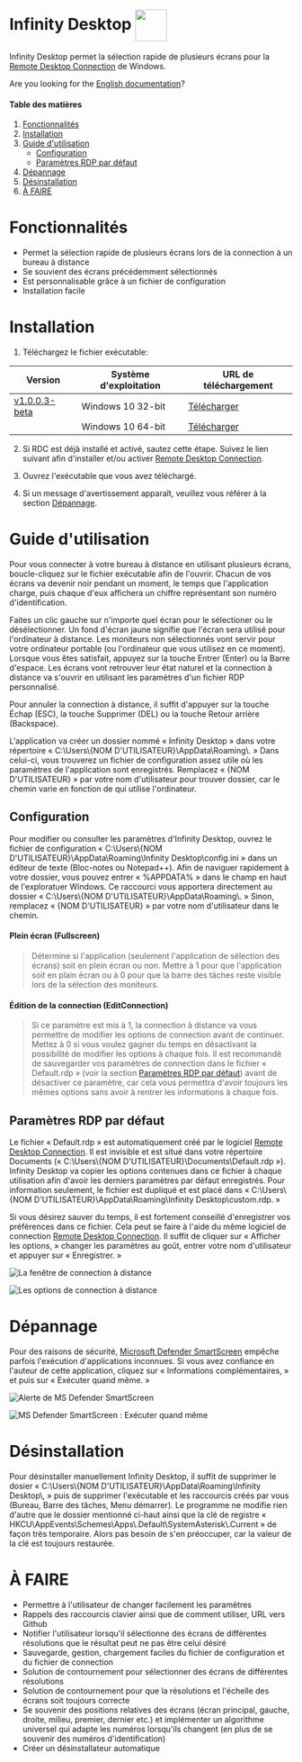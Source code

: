 # Infinity Desktop <img src="media/Icon.png" style="height: 2em; vertical-align: middle;"></img>
Infinity Desktop permet la sélection rapide de plusieurs écrans pour la [Remote Desktop Connection][RDC] de Windows.

Are you looking for the [English documentation](ENDOCS "English Documentation")?

#### Table des matières
1. [Fonctionnalités](#fonctionnalités)
2. [Installation](#installation)
3. [Guide d'utilisation](#guide-dutilisation)
   - [Configuration](#configuration)
   - [Paramètres RDP par défaut](#paramètres-rdp-par-défaut)
4. [Dépannage](#dépannage)
5. [Désinstallation](#désinstallation)
6. [À FAIRE](#à-faire)

# Fonctionnalités
- Permet la sélection rapide de plusieurs écrans lors de la connection à un bureau à distance
- Se souvient des écrans précédemment sélectionnés
- Est personnalisable grâce à un fichier de configuration
- Installation facile

# Installation
1. Téléchargez le fichier exécutable:

| Version             | Système d'exploitation | URL de téléchargement |
|---------------------|------------------------|-----------------------|
| [v1.0.0.3-beta][V1] | Windows 10 32-bit      | [Télécharger][V1URL1] |
|                     | Windows 10 64-bit      | [Télécharger](V1URL2) |

2. Si RDC est déjà installé et activé, sautez cette étape. Suivez le lien suivant afin d'installer et/ou activer [Remote Desktop Connection][RDC].

3. Ouvrez l'exécutable que vous avez téléchargé.

4. Si un message d'avertissement apparaît, veuillez vous référer à la section [Dépannage](#dépannage).

# Guide d'utilisation
Pour vous connecter à votre bureau à distance en utilisant plusieurs écrans, boucle-cliquez sur le fichier exécutable afin de l'ouvrir. Chacun de vos écrans va devenir noir pendant un moment, le temps que l'application charge, puis chaque d'eux affichera un chiffre représentant son numéro d'identification.

Faites un clic gauche sur n'importe quel écran pour le sélectioner ou le désélectionner. Un fond d'écran jaune signifie que l'écran sera utilisé pour l'ordinateur à distance. Les moniteurs non sélectionnés vont servir pour votre ordinateur portable (ou l'ordinateur que vous utilisez en ce moment). Lorsque vous êtes satisfait, appuyez sur la touche Entrer (Enter) ou la Barre d'espace. Les écrans vont retrouver leur état naturel et la connection à distance va s'ouvrir en utilisant les paramètres d'un fichier RDP personnalisé.

Pour annuler la connection à distance, il suffit d'appuyer sur la touche Échap (ESC), la touche Supprimer (DEL) ou la touche Retour arrière (Backspace).

L'application va créer un dossier nommé « Infinity Desktop » dans votre répertoire « C:\\Users\\{NOM D'UTILISATEUR}\\AppData\\Roaming\\. » Dans celui-ci, vous trouverez un fichier de configuration assez utile où les paramètres de l'application sont enregistrés. Remplacez « {NOM D'UTILISATEUR} » par votre nom d'utilisateur pour trouver dossier, car le chemin varie en fonction de qui utilise l'ordinateur.

## Configuration
Pour modifier ou consulter les paramètres d'Infinity Desktop, ouvrez le fichier de configuration « C:\\Users\\{NOM D'UTILISATEUR}\\AppData\\Roaming\\Infinity Desktop\\config.ini » dans un éditeur de texte (Bloc-notes ou Notepad++). Afin de naviguer rapidement à votre dossier, vous pouvez entrer « %APPDATA% » dans le champ en haut de l'exploratuer Windows. Ce raccourci vous apportera directement au dossier « C:\\Users\\{NOM D'UTILISATEUR}\\AppData\\Roaming\\. » Sinon, remplacez « {NOM D'UTILISATEUR} » par votre nom d'utilisateur dans le chemin.

#### **Plein écran (Fullscreen)**
> Détermine si l'application (seulement l'application de sélection des écrans) soit en plein écran ou non. Mettre à 1 pour que l'application soit en plain écran ou à 0 pour que la barre des tâches reste visible lors de la sélection des moniteurs.

#### **Édition de la connection (EditConnection)**
> Si ce paramètre est mis à 1, la connection à distance va vous permettre de modifier les options de connection avant de continuer. Mettez à 0 si vous voulez gagner du temps en désactivant la possibilité de modifier les options à chaque fois. Il est recommandé de sauvegarder vos paramètres de connection dans le fichier « Default.rdp » (voir la section [Paramètres RDP par défaut](#paramètres-rdp-par-défaut)) avant de désactiver ce paramètre, car cela vous permettra d'avoir toujours les mêmes options sans avoir à rentrer les informations à chaque fois.

## Paramètres RDP par défaut
Le fichier « Default.rdp » est automatiquement créé par le logiciel [Remote Desktop Connection][RDC]. Il est invisible et est situé dans votre répertoire Documents (« C:\\Users\\{NOM D'UTILISATEUR}\\Documents\\Default.rdp »). Infinity Desktop va copier les options contenues dans ce fichier à chaque utilisation afin d'avoir les derniers paramètres par défaut enregistrés. Pour information seulement, le fichier est dupliqué et est placé dans « C:\\Users\\{NOM D'UTILISATEUR}\\AppData\\Roaming\\Infinity Desktop\\custom.rdp. »

Si vous désirez sauver du temps, il est fortement conseillé d'enregistrer vos préférences dans ce fichier. Cela peut se faire à l'aide du même logiciel de connection [Remote Desktop Connection][RDC]. Il suffit de cliquer sur « Afficher les options, » changer les paramètres au goût, entrer votre nom d'utilisateur et appuyer sur « Enregistrer. »

![La fenêtre de connection à distance](media/RDC_1.png)

![Les options de connection à distance](media/RDC_2.png)

# Dépannage
Pour des raisons de sécurité, [Microsoft Defender SmartScreen][MSDSS] empêche parfois l'exécution d'applications inconnues. Si vous avez confiance en l'auteur de cette application, cliquez sur « Informations complémentaires, » et puis sur « Exécuter quand même. »

![Alerte de MS Defender SmartScreen](media/MS_Defender_SmartScreen_1.png)

![MS Defender SmartScreen : Exécuter quand même](media/MS_Defender_SmartScreen_2.png)

# Désinstallation
Pour désinstaller manuellement Infinity Desktop, il suffit de supprimer le dosier « C:\\Users\\{NOM D'UTILISATEUR}\\AppData\\Roaming\\Infinity Desktop\\, » puis de supprimer l'exécutable et les raccourcis créés par vous (Bureau, Barre des tâches, Menu démarrer). Le programme ne modifie rien d'autre que le dossier mentionné ci-haut ainsi que la clé de registre « HKCU\\AppEvents\\Schemes\\Apps\\.Default\\SystemAsterisk\\.Current » de façon très temporaire. Alors pas besoin de s'en préoccuper, car la valeur de la clé est toujours restaurée.

# À FAIRE
- Permettre à l'utilisateur de changer facilement les paramètres
- Rappels des raccourcis clavier ainsi que de comment utiliser, URL vers Github
- Notifier l'utilisateur lorsqu'il sélectionne des écrans de différentes résolutions que le résultat peut ne pas être celui désiré
- Sauvegarde, gestion, chargement faciles du fichier de configuration et du fichier de connection
- Solution de contournement pour sélectionner des écrans de différentes résolutions
- Solution de contournement pour que la résolutions et l'échelle des écrans soit toujours correcte
- Se souvenir des positions relatives des écrans (écran principal, gauche, droite, milieu, premier, dernier etc.) et implémenter un algorithme universel qui adapte les numéros lorsqu'ils changent (en plus de se souvenir des numéros d'identification)
- Créer un désinstallateur automatique

[RDC]: https://support.microsoft.com/fr-fr/windows/utilisation-du-bureau-%C3%A0-distance-5fe128d5-8fb1-7a23-3b8a-41e636865e8c
[MSDSS]: https://docs.microsoft.com/fr-fr/windows/security/threat-protection/microsoft-defender-smartscreen/microsoft-defender-smartscreen-overview

[ENDOCS]: https://github.com/DaraJKong/Infinity-Desktop/blob/main/README.en.md
[V1]: https://github.com/DaraJKong/Infinity-Desktop/releases/tag/v1.0.0.3-beta
[V1URL1]: https://github.com/DaraJKong/Infinity-Desktop/releases/download/v1.0.0.3-beta/InfinityDesktop32.exe
[V1URL1]: https://github.com/DaraJKong/Infinity-Desktop/releases/download/v1.0.0.3-beta/InfinityDesktop64.exe